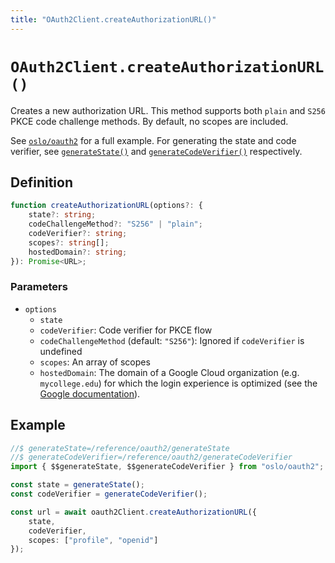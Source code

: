 ```yaml
---
title: "OAuth2Client.createAuthorizationURL()"
---
```


# `OAuth2Client.createAuthorizationURL()`

Creates a new authorization URL. This method supports both `plain` and `S256` PKCE code challenge methods. By default, no scopes are included.

See [`oslo/oauth2`](/reference/oauth2) for a full example. For generating the state and code verifier, see [`generateState()`](/reference/oauth2/generateState) and [`generateCodeVerifier()`](/reference/oauth2/generateCodeVerifier) respectively.

## Definition

```ts
function createAuthorizationURL(options?: {
	state?: string;
	codeChallengeMethod?: "S256" | "plain";
	codeVerifier?: string;
	scopes?: string[];
	hostedDomain?: string;
}): Promise<URL>;
```

### Parameters

- `options`
  - `state`
  - `codeVerifier`: Code verifier for PKCE flow
  - `codeChallengeMethod` (default: `"S256"`): Ignored if `codeVerifier` is undefined
  - `scopes`: An array of scopes
  - `hostedDomain`: The domain of a Google Cloud organization (e.g. `mycollege.edu`) for which the login experience is optimized (see the [Google documentation](https://developers.google.com/accounts/docs/OAuth2Login#hd-param)).

## Example

```ts
//$ generateState=/reference/oauth2/generateState
//$ generateCodeVerifier=/reference/oauth2/generateCodeVerifier
import { $$generateState, $$generateCodeVerifier } from "oslo/oauth2";

const state = generateState();
const codeVerifier = generateCodeVerifier();

const url = await oauth2Client.createAuthorizationURL({
	state,
	codeVerifier,
	scopes: ["profile", "openid"]
});
```
